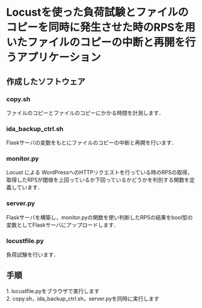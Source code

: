 # Locustを使った負荷試験とファイルのコピーを同時に発生させた時のRPSを用いたファイルのコピーの中断と再開を行うアプリケーション
## 作成したソフトウェア
### copy.sh
ファイルのコピーとファイルのコピーにかかる時間を計測します．
### ida_backup_ctrl.sh
Flaskサーバの変数をもとにファイルのコピーの中断と再開を行います．
### monitor.py
Locust による WordPressへのHTTPリクエストを行っている時のRPSの取得，取得したRPSが閾値を上回っているか下回っているかどうかを判別する関数を定義しています．
### server.py
Flaskサーバを構築し，monitor.pyの関数を使い判断したRPSの結果をbool型の変数としてFlaskサーバにアップロードします．
### locustfile.py
負荷試験を行います．

## 手順
1\.   locustfile.pyをブラウザで実行します
<br>
2\.   copy.sh，ida_backup_ctrl.sh，server.pyを同時に実行します
